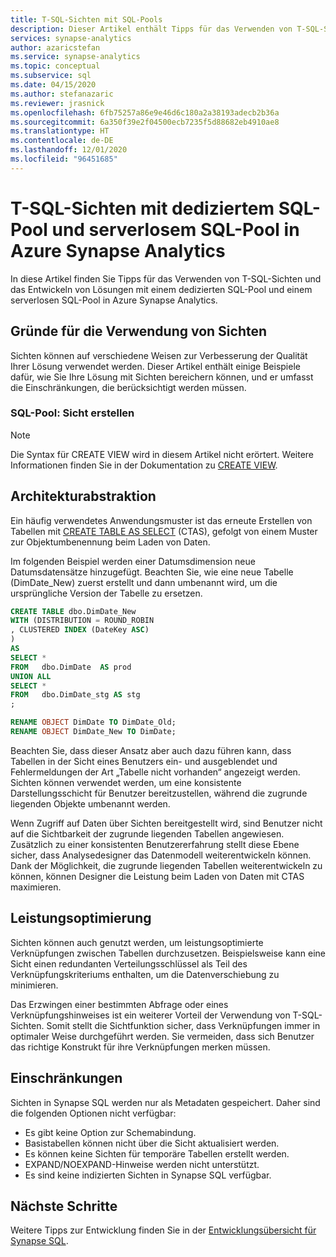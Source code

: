 ```yaml
---
title: T-SQL-Sichten mit SQL-Pools
description: Dieser Artikel enthält Tipps für das Verwenden von T-SQL-Sichten und das Entwickeln von Lösungen mit einem dedizierten SQL-Pool und einem serverlosen SQL-Pool in Azure Synapse Analytics.
services: synapse-analytics
author: azaricstefan
ms.service: synapse-analytics
ms.topic: conceptual
ms.subservice: sql
ms.date: 04/15/2020
ms.author: stefanazaric
ms.reviewer: jrasnick
ms.openlocfilehash: 6fb75257a86e9e46d6c180a2a38193adecb2b36a
ms.sourcegitcommit: 6a350f39e2f04500ecb7235f5d88682eb4910ae8
ms.translationtype: HT
ms.contentlocale: de-DE
ms.lasthandoff: 12/01/2020
ms.locfileid: "96451685"
---
```

# <a name="t-sql-views-with-dedicated-sql-pool-and-serverless-sql-pool-in-azure-synapse-analytics"></a>T-SQL-Sichten mit dediziertem SQL-Pool und serverlosem SQL-Pool in Azure Synapse Analytics

In diese Artikel finden Sie Tipps für das Verwenden von T-SQL-Sichten und das Entwickeln von Lösungen mit einem dedizierten SQL-Pool und einem serverlosen SQL-Pool in Azure Synapse Analytics.

## <a name="why-use-views"></a>Gründe für die Verwendung von Sichten

Sichten können auf verschiedene Weisen zur Verbesserung der Qualität Ihrer Lösung verwendet werden.  Dieser Artikel enthält einige Beispiele dafür, wie Sie Ihre Lösung mit Sichten bereichern können, und er umfasst die Einschränkungen, die berücksichtigt werden müssen.

### <a name="sql-pool---create-view"></a>SQL-Pool: Sicht erstellen

> [!NOTE]
> Die Syntax für CREATE VIEW wird in diesem Artikel nicht erörtert. Weitere Informationen finden Sie in der Dokumentation zu [CREATE VIEW](/sql/t-sql/statements/create-view-transact-sql?toc=/azure/synapse-analytics/toc.json&bc=/azure/synapse-analytics/breadcrumb/toc.json&view=azure-sqldw-latest).

## <a name="architectural-abstraction"></a>Architekturabstraktion

Ein häufig verwendetes Anwendungsmuster ist das erneute Erstellen von Tabellen mit [CREATE TABLE AS SELECT](/sql/t-sql/statements/create-table-as-select-azure-sql-data-warehouse?toc=/azure/synapse-analytics/toc.json&bc=/azure/synapse-analytics/breadcrumb/toc.json&view=azure-sqldw-latest) (CTAS), gefolgt von einem Muster zur Objektumbenennung beim Laden von Daten.

Im folgenden Beispiel werden einer Datumsdimension neue Datumsdatensätze hinzugefügt. Beachten Sie, wie eine neue Tabelle (DimDate_New) zuerst erstellt und dann umbenannt wird, um die ursprüngliche Version der Tabelle zu ersetzen.

```sql
CREATE TABLE dbo.DimDate_New
WITH (DISTRIBUTION = ROUND_ROBIN
, CLUSTERED INDEX (DateKey ASC)
)
AS
SELECT *
FROM   dbo.DimDate  AS prod
UNION ALL
SELECT *
FROM   dbo.DimDate_stg AS stg
;

RENAME OBJECT DimDate TO DimDate_Old;
RENAME OBJECT DimDate_New TO DimDate;
```

Beachten Sie, dass dieser Ansatz aber auch dazu führen kann, dass Tabellen in der Sicht eines Benutzers ein- und ausgeblendet und Fehlermeldungen der Art „Tabelle nicht vorhanden“ angezeigt werden. Sichten können verwendet werden, um eine konsistente Darstellungsschicht für Benutzer bereitzustellen, während die zugrunde liegenden Objekte umbenannt werden.

Wenn Zugriff auf Daten über Sichten bereitgestellt wird, sind Benutzer nicht auf die Sichtbarkeit der zugrunde liegenden Tabellen angewiesen. Zusätzlich zu einer konsistenten Benutzererfahrung stellt diese Ebene sicher, dass Analysedesigner das Datenmodell weiterentwickeln können. Dank der Möglichkeit, die zugrunde liegenden Tabellen weiterentwickeln zu können, können Designer die Leistung beim Laden von Daten mit CTAS maximieren.

## <a name="performance-optimization"></a>Leistungsoptimierung

Sichten können auch genutzt werden, um leistungsoptimierte Verknüpfungen zwischen Tabellen durchzusetzen. Beispielsweise kann eine Sicht einen redundanten Verteilungsschlüssel als Teil des Verknüpfungskriteriums enthalten, um die Datenverschiebung zu minimieren.

Das Erzwingen einer bestimmten Abfrage oder eines Verknüpfungshinweises ist ein weiterer Vorteil der Verwendung von T-SQL-Sichten. Somit stellt die Sichtfunktion sicher, dass Verknüpfungen immer in optimaler Weise durchgeführt werden. Sie vermeiden, dass sich Benutzer das richtige Konstrukt für ihre Verknüpfungen merken müssen.

## <a name="limitations"></a>Einschränkungen

Sichten in Synapse SQL werden nur als Metadaten gespeichert. Daher sind die folgenden Optionen nicht verfügbar:

* Es gibt keine Option zur Schemabindung.
* Basistabellen können nicht über die Sicht aktualisiert werden.
* Es können keine Sichten für temporäre Tabellen erstellt werden.
* EXPAND/NOEXPAND-Hinweise werden nicht unterstützt.
* Es sind keine indizierten Sichten in Synapse SQL verfügbar.

## <a name="next-steps"></a>Nächste Schritte

Weitere Tipps zur Entwicklung finden Sie in der [Entwicklungsübersicht für Synapse SQL](develop-overview.md).




